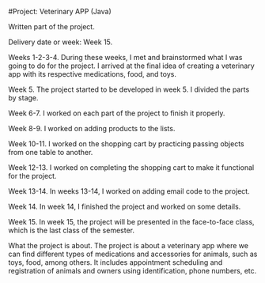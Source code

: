 #Project: Veterinary APP (Java)

Written part of the project.

Delivery date or week: Week 15.

Weeks 1-2-3-4.
During these weeks, I met and brainstormed what I was going to do for the project. I arrived at the final idea of creating a veterinary app with its respective medications, food, and toys.

Week 5.
The project started to be developed in week 5. I divided the parts by stage.

Week 6-7.
I worked on each part of the project to finish it properly.

Week 8-9.
I worked on adding products to the lists.

Week 10-11.
I worked on the shopping cart by practicing passing objects from one table to another.

Week 12-13.
I worked on completing the shopping cart to make it functional for the project.

Week 13-14.
In weeks 13-14, I worked on adding email code to the project.

Week 14.
In week 14, I finished the project and worked on some details.

Week 15.
In week 15, the project will be presented in the face-to-face class, which is the last class of the semester.

What the project is about.
The project is about a veterinary app where we can find different types of medications and accessories for animals, such as toys, food, among others. It includes appointment scheduling and registration of animals and owners using identification, phone numbers, etc.
